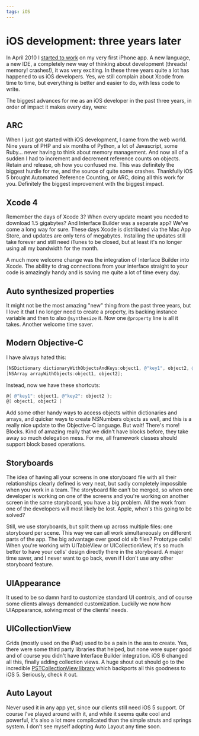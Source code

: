 ```yaml
---
tags: iOS
---
```


# iOS development: three years later
In April 2010 I [started to work](/articles/2010/getting-started-iphone-app-development/) on my very first iPhone app. A new language, a new IDE, a completely new way of thinking about development (threads! memory! crashes!), it was very exciting. In these three years quite a lot has happened to us iOS developers. Yes, we still complain about Xcode from time to time, but everything is better and easier to do, with less code to write.

The biggest advances for me as an iOS developer in the past three years, in order of impact it makes every day, were:

## ARC
When I just got started with iOS development, I came from the web world. Nine years of PHP and six months of Python, a lot of Javascript, some Ruby… never having to think about memory management. And now all of a sudden I had to increment and decrement reference counts on objects. Retain and release, oh how you confused me. This was definitely the biggest hurdle for me, and the source of quite some crashes. Thankfully iOS 5 brought Automated Reference Counting, or ARC, doing all this work for you. Definitely the biggest improvement with the biggest impact.

## Xcode 4
Remember the days of Xcode 3? When every update meant you needed to download 1.5 gigabytes? And Interface Builder was a separate app? We've come a long way for sure. These days Xcode is distributed via the Mac App Store, and updates are only tens of megabytes. Installing the updates still take forever and still need iTunes to be closed, but at least it's no longer using all my bandwidth for the month.

A much more welcome change was the integration of Interface Builder into Xcode. The ability to drag connections from your interface straight to your code is amazingly handy and is saving me quite a lot of time every day.

## Auto synthesized properties
It might not be the most amazing "new" thing from the past three years, but I love it that I no longer need to create a property, its backing instance variable and then to also `@synthesize` it. Now one `@property` line is all it takes. Another welcome time saver.

## Modern Objective-C
I have always hated this:

```objective-c
[NSDictionary dictionaryWithObjectsAndKeys:object1, @"key1", object2, @"key2"];
[NSArray arrayWithObjects:object1, object2];
```

Instead, now we have these shortcuts:

```objective-c
@{ @"key1": object1, @"key2": object2 };
@[ object1, object2 ]
```

Add some other handy ways to access objects within dictionaries and arrays, and quicker ways to create NSNumbers objects as well, and this is a really nice update to the Objective-C language. But wait! There's more! Blocks. Kind of amazing really that we didn't have blocks before, they take away so much delegation mess. For me, all framework classes should support block based operations.

## Storyboards
The idea of having all your screens in one storyboard file with all their relationships clearly defined is very neat, but sadly completely impossible when you work in a team. The storyboard file can't be merged, so when one developer is working on one of the screens and you're working on another screen in the same storyboard, you have a big problem. All the work from one of the developers will most likely be lost. Apple, when's this going to be solved?

Still, we use storyboards, but split them up across multiple files: one storyboard per scene. This way we can all work simultaneously on different parts of the app. The big advantage over good old xib files? Prototype cells! When you're working with UITableView or UICollectionView, it's so much better to have your cells' design directly there in the storyboard. A major time saver, and I never want to go back, even if I don't use any other storyboard feature.

## UIAppearance
It used to be so damn hard to customize standard UI controls, and of course some clients always demanded customization. Luckily we now how UIAppearance, solving most of the clients' needs.

## UICollectionView
Grids (mostly used on the iPad) used to be a pain in the ass to create. Yes, there were some third party libraries that helped, but none were super good and of course you didn't have Interface Builder integration. iOS 6 changed all this, finally adding collection views. A huge shout out should go to the incredible [PSTCollectionView library](https://github.com/steipete/PSTCollectionView) which backports all this goodness to iOS 5. Seriously, check it out.

## Auto Layout
Never used it in any app yet, since our clients still need iOS 5 support. Of course I've played around with it, and while it seems quite cool and powerful, it's also a lot more complicated than the simple struts and springs system. I don't see myself adopting Auto Layout any time soon.
